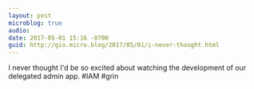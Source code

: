 ```yaml
---
layout: post
microblog: true
audio: 
date: 2017-05-01 15:16 -0700
guid: http://gio.micro.blog/2017/05/01/i-never-thought.html
---
```

I never thought I'd be so excited about watching the development of our delegated admin app. #IAM #grin
